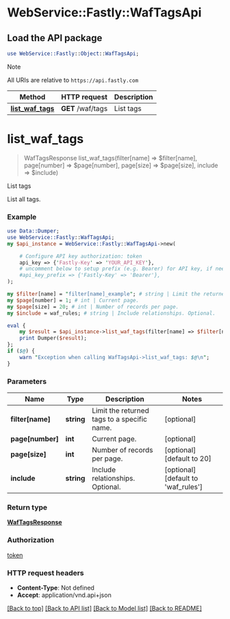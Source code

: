 # WebService::Fastly::WafTagsApi

## Load the API package
```perl
use WebService::Fastly::Object::WafTagsApi;
```

> [!NOTE]
> All URIs are relative to `https://api.fastly.com`

Method | HTTP request | Description
------ | ------------ | -----------
[**list_waf_tags**](WafTagsApi.md#list_waf_tags) | **GET** /waf/tags | List tags


# **list_waf_tags**
> WafTagsResponse list_waf_tags(filter[name] => $filter[name], page[number] => $page[number], page[size] => $page[size], include => $include)

List tags

List all tags.

### Example
```perl
use Data::Dumper;
use WebService::Fastly::WafTagsApi;
my $api_instance = WebService::Fastly::WafTagsApi->new(

    # Configure API key authorization: token
    api_key => {'Fastly-Key' => 'YOUR_API_KEY'},
    # uncomment below to setup prefix (e.g. Bearer) for API key, if needed
    #api_key_prefix => {'Fastly-Key' => 'Bearer'},
);

my $filter[name] = "filter[name]_example"; # string | Limit the returned tags to a specific name.
my $page[number] = 1; # int | Current page.
my $page[size] = 20; # int | Number of records per page.
my $include = waf_rules; # string | Include relationships. Optional.

eval {
    my $result = $api_instance->list_waf_tags(filter[name] => $filter[name], page[number] => $page[number], page[size] => $page[size], include => $include);
    print Dumper($result);
};
if ($@) {
    warn "Exception when calling WafTagsApi->list_waf_tags: $@\n";
}
```

### Parameters

Name | Type | Description  | Notes
------------- | ------------- | ------------- | -------------
 **filter[name]** | **string**| Limit the returned tags to a specific name. | [optional] 
 **page[number]** | **int**| Current page. | [optional] 
 **page[size]** | **int**| Number of records per page. | [optional] [default to 20]
 **include** | **string**| Include relationships. Optional. | [optional] [default to &#39;waf_rules&#39;]

### Return type

[**WafTagsResponse**](WafTagsResponse.md)

### Authorization

[token](../README.md#token)

### HTTP request headers

 - **Content-Type**: Not defined
 - **Accept**: application/vnd.api+json

[[Back to top]](#) [[Back to API list]](../README.md#documentation-for-api-endpoints) [[Back to Model list]](../README.md#documentation-for-models) [[Back to README]](../README.md)

